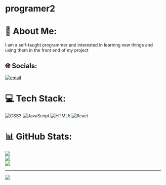 # programer2
# 💫 About Me:
I am a self-taught programmer and interested in learning new things and using them in the front end of my project<br>


## 🌐 Socials:
[![email](https://img.shields.io/badge/Email-D14836?logo=gmail&logoColor=white)](mailto:erfangkl1@gmail.com) 

# 💻 Tech Stack:
![CSS3](https://img.shields.io/badge/css3-%231572B6.svg?style=for-the-badge&logo=css3&logoColor=white) ![JavaScript](https://img.shields.io/badge/javascript-%23323330.svg?style=for-the-badge&logo=javascript&logoColor=%23F7DF1E) ![HTML5](https://img.shields.io/badge/html5-%23E34F26.svg?style=for-the-badge&logo=html5&logoColor=white) ![React](https://img.shields.io/badge/react-%2320232a.svg?style=for-the-badge&logo=react&logoColor=%2361DAFB)
# 📊 GitHub Stats:
![](https://github-readme-stats.vercel.app/api?username=programer&theme=dark&hide_border=false&include_all_commits=true&count_private=true)<br/>
![](https://github-readme-streak-stats.herokuapp.com/?user=programer&theme=dark&hide_border=false)<br/>
![](https://github-readme-stats.vercel.app/api/top-langs/?username=programer&theme=dark&hide_border=false&include_all_commits=true&count_private=true&layout=compact)

---
[![](https://visitcount.itsvg.in/api?id=programer&icon=0&color=0)](https://visitcount.itsvg.in)

<!-- Proudly created with GPRM ( https://gprm.itsvg.in ) -->
